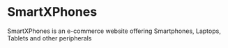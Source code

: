 # SmartXPhones
SmartXPhones is an e-commerce website offering Smartphones, Laptops, Tablets and other peripherals

